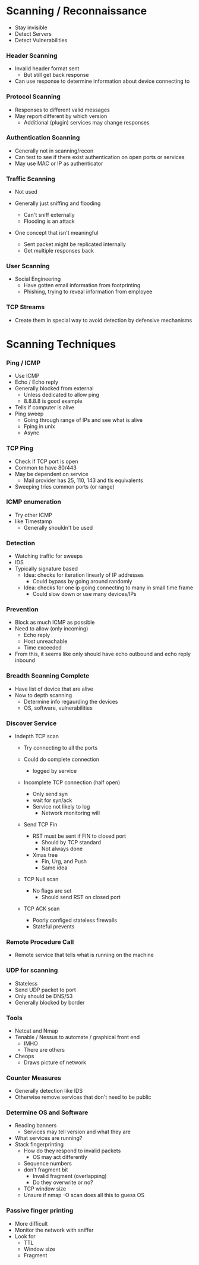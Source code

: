 
# Scanning / Reconnaissance

- Stay invisible
- Detect Servers
- Detect Vulnerabilities

### Header Scanning
- Invalid header format sent
    - But still get back response
- Can use response to determine information about device connecting to

### Protocol Scanning
- Responses to different valid messages
- May report different by which version
    - Additional (plugin) services may change responses


### Authentication Scanning
- Generally not in scanning/recon
- Can test to see if there exist authentication on open ports or services
- May use MAC or IP as authenticator


### Traffic Scanning 
- Not used 
- Generally just sniffing and flooding 
    - Can't sniff externally
    - Flooding is an attack

- One concept that isn't meaningful
    - Sent packet might be replicated internally
    - Get multiple responses back

### User Scanning
- Social Engineering 
    - Have gotten email information from footprinting
    - Phishing, trying to reveal information from employee 

### TCP Streams
- Create them in special way to avoid detection by defensive mechanisms



# Scanning Techniques


### Ping / ICMP
- Use ICMP
- Echo / Echo reply
- Generally blocked from external 
    - Unless dedicated to allow ping
    - 8.8.8.8 is good example
- Tells if computer is alive 
- Ping sweep
    - Going through range of IPs and see what is alive
    - Fping in unix
    - Async


### TCP Ping
- Check if TCP port is open
- Common to have 80/443
- May be dependent on service
    - Mail provider has 25, 110, 143 and tls equivalents
- Sweeping tries common ports (or range)


### ICMP enumeration
- Try other ICMP 
- like Timestamp 
    - Generally shouldn't be used


### Detection
- Watching traffic for sweeps
- IDS 
- Typically signature based
    - Idea: checks for iteration linearly of IP addresses
        - Could bypass by going around randomly
    - Idea: checks for one ip going connecting to many in small time frame
        - Could slow down or use many devices/IPs


### Prevention 
- Block as much ICMP as possible
- Need to allow (only incoming) 
    - Echo reply
    - Host unreachable
    - Time exceeded
- From this, it seems like only should have echo outbound and echo reply inbound


### Breadth Scanning Complete
- Have list of device that are alive
- Now to depth scanning
    - Determine info regaurding the devices
    - OS, software, vulnerabilities


### Discover Service
- Indepth TCP scan
    - Try connecting to all the ports
    - Could do complete connection 
        - logged by service
    - Incomplete TCP connection (half open)
        - Only send syn
        - wait for syn/ack
        - Service not likely to log
            - Network monitoring will
    - Send TCP Fin
        - RST must be sent if FIN to closed port
            - Should by TCP standard
            - Not always done
        - Xmas tree
            - Fin, Urg, and Push
            - Same idea

    - TCP Null scan 
        - No flags are set
            - Should send RST on closed port
    - TCP ACK scan
        - Poorly configed stateless firewalls
        - Stateful prevents

### Remote Procedure Call
- Remote service that tells what is running on the machine

### UDP for scanning
- Stateless
- Send UDP packet to port
- Only should be DNS/53
- Generally blocked by border


### Tools
- Netcat and Nmap
- Tenable / Nessus to automate / graphical front end
    - IMHO
    - There are others
- Cheops
    - Draws picture of network

### Counter Measures
- Generally detection like IDS
- Otherwise remove services that don't need to be public


### Determine OS and Software
- Reading banners 
    - Services may tell version and what they are
- What services are running?
- Stack fingerprinting
    - How do they respond to invalid packets
        - OS may act differently
    - Sequence numbers
    - don't fragment bit
        - Invalid fragment (overlapping)
        - Do they overwrite or no?
    - TCP window size
    - Unsure if nmap -O scan does all this to guess OS


### Passive finger printing
- More  difficult
- Monitor the network with sniffer
- Look for 
    - TTL
    - Window size
    - Fragment


